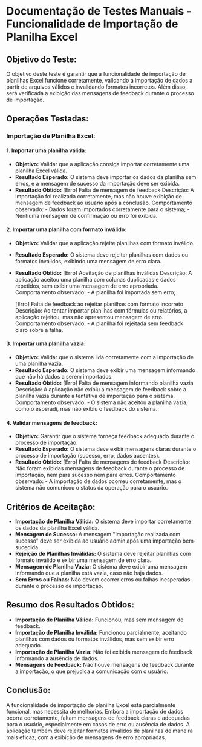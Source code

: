 # Documentação de Testes Manuais - Funcionalidade de Importação de Planilha Excel

## Objetivo do Teste:

O objetivo deste teste é garantir que a funcionalidade de importação de planilhas Excel funcione corretamente, validando a importação de dados a partir de arquivos válidos e invalidando formatos incorretos. Além disso, será verificada a exibição das mensagens de feedback durante o processo de importação.

## Operações Testadas:

### **Importação de Planilha Excel:**

#### **1. Importar uma planilha válida:**
- **Objetivo:** Validar que a aplicação consiga importar corretamente uma planilha Excel válida.
- **Resultado Esperado:** O sistema deve importar os dados da planilha sem erros, e a mensagem de sucesso da importação deve ser exibida.
- **Resultado Obtido:** 
    [Erro] Falta de mensagem de feedback
    Descrição: 
        A importação foi realizada corretamente, mas não houve exibição de mensagem de feedback ao usuário após a conclusão.
    Comportamento observado:
        - Dados foram importados corretamente para o sistema;
        - Nenhuma mensagem de confirmação ou erro foi exibida.

#### **2. Importar uma planilha com formato inválido:**
- **Objetivo:** Validar que a aplicação rejeite planilhas com formato inválido.
- **Resultado Esperado:** O sistema deve rejeitar planilhas com dados ou formatos inválidos, exibindo uma mensagem de erro clara.
- **Resultado Obtido:** 
    [Erro] Aceitação de planilhas inválidas
    Descrição:
        A aplicação aceitou uma planilha com colunas duplicadas e dados repetidos, sem exibir uma mensagem de erro apropriada.
    Comportamento observado:
        - A planilha foi importada sem erro;

    [Erro] Falta de feedback ao rejeitar planilhas com formato incorreto
    Descrição:
        Ao tentar importar planilhas com fórmulas ou relatórios, a aplicação rejeitou, mas não apresentou mensagem de erro.
    Comportamento observado:
        - A planilha foi rejeitada sem feedback claro sobre a falha.

#### **3. Importar uma planilha vazia:**
- **Objetivo:** Validar que o sistema lida corretamente com a importação de uma planilha vazia.
- **Resultado Esperado:** O sistema deve exibir uma mensagem informando que não há dados a serem importados.
- **Resultado Obtido:** 
    [Erro] Falta de mensagem informando planilha vazia
    Descrição:
        A aplicação não exibiu a mensagem de feedback sobre a planilha vazia durante a tentativa de importação para o sistema. 
    Comportamento observado:
        - O sistema não aceitou a planilha vazia, como o esperadi, mas não exibiu o feedback do sistema.

#### **4. Validar mensagens de feedback:**
- **Objetivo:** Garantir que o sistema forneça feedback adequado durante o processo de importação.
- **Resultado Esperado:** O sistema deve exibir mensagens claras durante o processo de importação (sucesso, erro, dados ausentes).
- **Resultado Obtido:** 
    [Erro] Falta de mensagens de feedback
    Descrição:
        Não foram exibidas mensagens de feedback durante o processo de importação, nem para sucesso nem para erros.
    Comportamento observado:
        - A importação de dados ocorreu corretamente, mas o sistema não comunicou o status da operação para o usuário.

## Critérios de Aceitação:

- **Importação de Planilha Válida:** O sistema deve importar corretamente os dados da planilha Excel válida.
- **Mensagem de Sucesso:** A mensagem "Importação realizada com sucesso" deve ser exibida ao usuário admin após uma importação bem-sucedida.
- **Rejeição de Planilhas Inválidas:** O sistema deve rejeitar planilhas com formato inválido e exibir uma mensagem de erro clara.
- **Mensagem de Planilha Vazia:** O sistema deve exibir uma mensagem informando que a planilha está vazia, caso não haja dados.
- **Sem Erros ou Falhas:** Não devem ocorrer erros ou falhas inesperadas durante o processo de importação.

## Resumo dos Resultados Obtidos:

- **Importação de Planilha Válida:** Funcionou, mas sem mensagem de feedback.
- **Importação de Planilha Inválida:** Funcionou parcialmente, aceitando planilhas com dados ou formatos inválidos, mas sem exibir erro adequado.
- **Importação de Planilha Vazia:** Não foi exibida mensagem de feedback informando a ausência de dados.
- **Mensagens de Feedback:** Não houve mensagens de feedback durante a importação, o que prejudica a comunicação com o usuário.

## Conclusão:

A funcionalidade de importação de planilha Excel está parcialmente funcional, mas necessita de melhorias. Embora a importação de dados ocorra corretamente, faltam mensagens de feedback claras e adequadas para o usuário, especialmente em casos de erro ou ausência de dados. A aplicação também deve rejeitar formatos inválidos de planilhas de maneira mais eficaz, com a exibição de mensagens de erro apropriadas.
